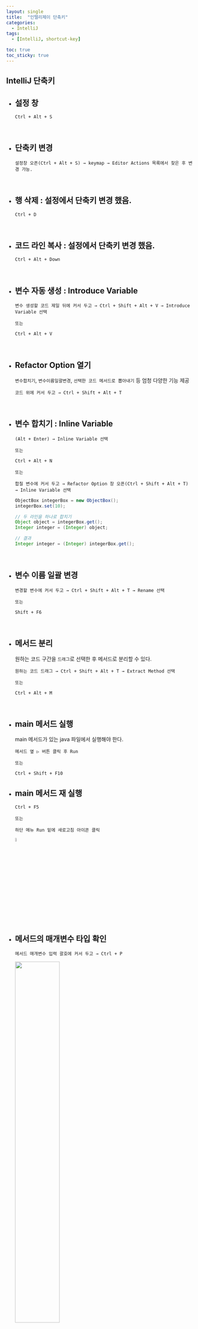 ```yaml
---
layout: single
title:  "인텔리제이 단축키"
categories:
  - IntelliJ
tags:
  - [IntelliJ, shortcut-key]

toc: true
toc_sticky: true
---
```



## IntelliJ 단축키

- 설정 창
  -
  ```
  Ctrl + Alt + S
  ```
<br>

- 단축키 변경
  -
  ```
  설정창 오픈(Ctrl + Alt + S) → keymap → Editor Actions 목록에서 찾은 후 변경 가능.
  ```
<br>

- 행 삭제 : 설정에서 단축키 변경 했음.
  -
  ```
  Ctrl + D
  ```
<br>

- 코드 라인 복사 : 설정에서 단축키 변경 했음.
  -
  ```
  Ctrl + Alt + Down
  ```
<br>

- 변수 자동 생성 : Introduce Variable
  -
  ```
  변수 생성할 코드 제일 뒤에 커서 두고 → Ctrl + Shift + Alt + V → Introduce Variable 선택

  또는

  Ctrl + Alt + V
  ```
<br>

- Refactor Option 열기
  -
  `변수합치기`, `변수이름일괄변경`, `선택한 코드 메서드로 뽑아내기` 등 엄청 다양한 기능 제공
   
  ```
  코드 위에 커서 두고 → Ctrl + Shift + Alt + T
  ```
<br>

- 변수 합치기 : Inline Variable 
  -
  ```
  (Alt + Enter) → Inline Variable 선택
  
  또는

  Ctrl + Alt + N
  
  또는 

  합칠 변수에 커서 두고 → Refactor Option 창 오픈(Ctrl + Shift + Alt + T) → Inline Variable 선택
  ```
  ```java
  ObjectBox integerBox = new ObjectBox();
  integerBox.set(10);

  // 두 라인을 하나로 합치기
  Object object = integerBox.get();
  Integer integer = (Integer) object;

  // 결과
  Integer integer = (Integer) integerBox.get();
  ```
<br>

- 변수 이름 일괄 변경
  -
  ```
  변경할 변수에 커서 두고 → Ctrl + Shift + Alt + T → Rename 선택

  또는 

  Shift + F6
  ```
<br>

- 메서드 분리
  -
  원하는 코드 구간을 `드래그`로 선택한 후 메서드로 분리할 수 있다. 
   
  ```
  원하는 코드 드래그 → Ctrl + Shift + Alt + T → Extract Method 선택

  또는 

  Ctrl + Alt + M
  ```
<br>

- main 메서드 실행
  -
  main 메서드가 있는 java 파일에서 실행해야 한다.
  ```
  메서드 옆 ▷ 버튼 클릭 후 Run

  또는 

  Ctrl + Shift + F10
  ```

- main 메서드 재 실행
  -
  ```
  Ctrl + F5

  또는 

  하단 메뉴 Run 밑에 새로고침 아이콘 클릭
  ```
  <img src="https://github.com/midoBanDev/midoBanDev.github.io/assets/164727588/4e9fcdaa-1437-41a9-94cd-184738ff7191" width="5%" height="5%"/>

<br>  

- 메서드의 매개변수 타입 확인
  -
  ```
  메서드 매개변수 입력 괄호에 커서 두고 → Ctrl + P
  ```  
  
  <img src="https://github.com/midoBanDev/midoBanDev.github.io/assets/164727588/16490c8f-3ea6-4a2c-98e8-e8b1dd75225b" width="50%" height="50%"/>

<br>  

- Generate 옵션 창
  -
  `생성자`, `setter`, `getter`, `toString` 등 생성할 수 있고, 그외도 다양한 기능 제공( 아래 이미지 참고 )
   
  ```
  Alt + Ins(Insert key)
  ```  
  
  <img src="https://github.com/midoBanDev/midoBanDev.github.io/assets/164727588/6df72526-9447-46d6-b747-d46767b88067" width="18%" height="30%"/>

<br>  

- Override/Implement 할 메서드 선택 창 열기 
  -
  `extends` 또는 `implemnet` 한 객체에 있는 override 가능한 메서드를 보여준다.
   
  ```
  Ctrl + O
  ```  

<br> 

- 메서드, 코드라인 등 위치 이동
  -
  메서드의 시작 행 또는 마지막 행에 커서를 두고 단축키를 실행하면 된다.   
  코드 라인도 위치 변경 가능하다.    
  
  기준  
  : {}로 감싸져 있는 코드의 첫 라인과 끝 라인.   
  : ;로 끝난 코드 라인

   
  ```
  Ctrl + Shift + 방향키 (↓ 또는 ↑)
  ```  

<br> 

- 부모 객체 생성자 생성
  -
  ```
  Alt + Enter → Create constructor matching super 선택  
  ```  
  <img src="https://github.com/midoBanDev/midoBanDev.github.io/assets/164727588/8b816be1-0508-47a1-911b-143536d30fc6" width="80%" height="80%"/>"

<br> 

- 정의된 클래스 또는 메서드로 이동
  -
  ```
  Ctrl + 마우스 좌클릭

  또는

  F5
  ```  

<br> 

<br><br>







<img src="" width="50%" height="50%"/>
<img src="" width="50%" height="50%"/>
<img src="" width="50%" height="50%"/>
